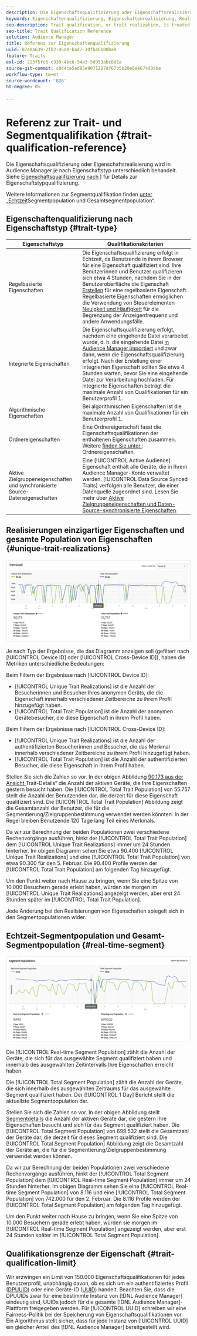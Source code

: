 ```yaml
---
description: Die Eigenschaftsqualifizierung oder Eigenschaftsrealisierung wird in Audience Manager je nach Eigenschaftstyp unterschiedlich behandelt. Detaillierte Informationen zur Qualifizierung von Eigenschaften finden Sie in der folgenden Tabelle.
keywords: Eigenschaftenqualifizierung, Eigenschaftenrealisierung, Realisierung eindeutiger Eigenschaften, UTR, Gesamtpopulation von Eigenschaften, TTP
seo-description: Trait qualification, or trait realization, is treated differently in Audience Manager, depending on trait type. See the table below for detailed information on trait qualification.
seo-title: Trait Qualification Reference
solution: Audience Manager
title: Referenz zur Eigenschaftenqualifizierung
uuid: 07e0a639-2fb2-45d8-bad7-10fb46b08ba9
feature: Traits
exl-id: 223f5fc6-c939-4bc6-94a3-5d953abc601a
source-git-commit: c844ce5ed85e9071227df67b5b20e6ee674408be
workflow-type: tm+mt
source-wordcount: '826'
ht-degree: 0%

---
```


# Referenz zur Trait- und Segmentqualifikation {#trait-qualification-reference}

Die Eigenschaftsqualifizierung oder Eigenschaftsrealisierung wird in Audience Manager je nach Eigenschaftstyp unterschiedlich behandelt. Siehe [Eigenschaftsqualifizierung nach ](#trait-type)) für Details zur Eigenschaftstypqualifizierung.

Weitere Informationen zur Segmentqualifikation finden [ unter „Echtzeit](#real-time-segment)Segmentpopulation und Gesamtsegmentpopulation“.



## Eigenschaftenqualifizierung nach Eigenschaftstyp {#trait-type}

| Eigenschaftstyp | Qualifikationskriterien |
|---|---|
| Regelbasierte Eigenschaften | Die Eigenschaftsqualifizierung erfolgt in Echtzeit, da Benutzende in ihrem Browser für eine Eigenschaft qualifiziert sind. Ihre Benutzerinnen und Benutzer qualifizieren sich etwa 4 Stunden, nachdem Sie in der Benutzeroberfläche die Eigenschaft [Erstellen](create-onboarded-rule-based-traits.md#create-rules-based-or-onboarded-traits) für eine regelbasierte Eigenschaft. Regelbasierte Eigenschaften ermöglichen die Verwendung von Steuerelementen [Neuigkeit und Häufigkeit](../segments/recency-and-frequency.md) für die Begrenzung der Anzeigenfrequenz und andere Anwendungsfälle. |
| Integrierte Eigenschaften | Die Eigenschaftsqualifizierung erfolgt, nachdem eine eingehende Datei verarbeitet wurde, d. h. die eingehende Datei [in Audience Manager importiert](../../faq/faq-inbound-data-ingestion.md) und zwar dann, wenn die Eigenschaftsqualifizierung erfolgt. Nach der Erstellung einer integrierten Eigenschaft sollten Sie etwa 4 Stunden warten, bevor Sie eine eingehende Datei zur Verarbeitung hochladen. Für integrierte Eigenschaften beträgt die maximale Anzahl von Qualifikationen für ein Benutzerprofil 1. |
| Algorithmische Eigenschaften | Bei algorithmischen Eigenschaften ist die maximale Anzahl von Qualifikationen für ein Benutzerprofil 1. |
| Ordnereigenschaften | Eine Ordnereigenschaft fasst die Eigenschaftsqualifikationen der enthaltenen Eigenschaften zusammen. Weitere [ finden Sie unter ](about-folder-traits.md): Ordnereigenschaften. |
| Aktive Zielgruppeneigenschaften und synchronisierte Source-Dateneigenschaften | Eine [!UICONTROL Active Audience] Eigenschaft enthält alle Geräte, die in Ihrem Audience Manager-Konto verwaltet werden. [!UICONTROL Data Source Synced Traits] verfolgen alle Benutzer, die einer Datenquelle zugeordnet sind. Lesen Sie mehr über [Aktive Zielgruppeneigenschaften und Daten-Source-synchronisierte Eigenschaften](client-activity-synced-audience-traits.md). |

## Realisierungen einzigartiger Eigenschaften und gesamte Population von Eigenschaften {#unique-trait-realizations}

![unique-trait-realization](assets/trait-graph.png)

Je nach Typ der Ergebnisse, die das Diagramm anzeigen soll (gefiltert nach [!UICONTROL Device ID] oder [!UICONTROL Cross-Device ID]), haben die Metriken unterschiedliche Bedeutungen:

Beim Filtern der Ergebnisse nach [!UICONTROL Device ID]:

* [!UICONTROL Unique Trait Realizations] ist die Anzahl der Besucherinnen und Besucher Ihres anonymen Geräts, die die Eigenschaft innerhalb verschiedener Zeitbereiche zu ihrem Profil hinzugefügt haben.
* [!UICONTROL Total Trait Population] ist die Anzahl der anonymen Gerätebesucher, die diese Eigenschaft in ihrem Profil haben.

Beim Filtern der Ergebnisse nach [!UICONTROL Cross-Device ID]:

* [!UICONTROL Unique Trait Realizations] ist die Anzahl der authentifizierten Besucherinnen und Besucher, die das Merkmal innerhalb verschiedener Zeitbereiche zu ihrem Profil hinzugefügt haben.
* [!UICONTROL Total Trait Population] ist die Anzahl der authentifizierten Besucher, die diese Eigenschaft in ihrem Profil haben.

Stellen Sie sich die Zahlen so vor. In der obigen Abbildung [ 90.173 aus der Ansicht ](../../features/traits/trait-details-page.md)Trait-Details“ die Anzahl der aktiven Geräte, die Ihre Eigenschaften gestern besucht haben. Die [!UICONTROL Total Trait Population] von 55.757 stellt die Anzahl der Benutzenden dar, die derzeit für diese Eigenschaft qualifiziert sind. Die [!UICONTROL Total Trait Population] Abbildung zeigt die Gesamtanzahl der Benutzer, die für die Segmentierung/Zielgruppenbestimmung verwendet werden könnten. In der Regel bleiben Benutzende 120 Tage lang Teil eines Merkmals.

Da wir zur Berechnung der beiden Populationen zwei verschiedene Rechenvorgänge ausführen, hinkt der [!UICONTROL Total Trait Population] dem [!UICONTROL Unique Trait Realizations] immer um 24 Stunden hinterher. Im obigen Diagramm sehen Sie etwa 90.400 [!UICONTROL Unique Trait Realizations] und eine [!UICONTROL Total Trait Population] von etwa 90.300 für den 5. Februar. Die 90.400 Profile werden der [!UICONTROL Total Trait Population] am folgenden Tag hinzugefügt.

Um den Punkt weiter nach Hause zu bringen, wenn Sie eine Spitze von 10.000 Besuchern gerade erlebt haben, würden sie morgen im [!UICONTROL Unique Trait Realizations] angezeigt werden, aber erst 24 Stunden später im [!UICONTROL Total Trait Population].

Jede Änderung bei den Realisierungen von Eigenschaften spiegelt sich in den Segmentpopulationen wider.

## Echtzeit-Segmentpopulation und Gesamt-Segmentpopulation {#real-time-segment}

![unique-trait-realization](assets/segment-graph.png)

Die [!UICONTROL Real-time Segment Population] zählt die Anzahl der Geräte, die sich für das ausgewählte Segment qualifiziert haben und innerhalb des ausgewählten Zeitintervalls Ihre Eigenschaften erreicht haben.

Die [!UICONTROL Total Segment Population] zählt die Anzahl der Geräte, die sich innerhalb des ausgewählten Zeitraums für das ausgewählte Segment qualifiziert haben. Der [!UICONTROL 1 Day] Bericht stellt die aktuellste Segmentpopulation dar.

Stellen Sie sich die Zahlen so vor. In der obigen Abbildung stellt [Segmentdetails](../../features/segments/segment-summary-view.md) die Anzahl der aktiven Geräte dar, die gestern Ihre Eigenschaften besucht und sich für das Segment qualifiziert haben. Die [!UICONTROL Total Segment Population] von 699.532 stellt die Gesamtzahl der Geräte dar, die derzeit für dieses Segment qualifiziert sind. Die [!UICONTROL Total Segment Population] Abbildung zeigt die Gesamtzahl der Geräte an, die für die Segmentierung/Zielgruppenbestimmung verwendet werden können.

Da wir zur Berechnung der beiden Populationen zwei verschiedene Rechenvorgänge ausführen, hinkt der [!UICONTROL Total Segment Population] dem [!UICONTROL Real-time Segment Population] immer um 24 Stunden hinterher. Im obigen Diagramm sehen Sie eine [!UICONTROL Real-time Segment Population] von 8.116 und eine [!UICONTROL Total Segment Population] von 742.000 für den 2. Februar. Die 8.116 Profile werden der [!UICONTROL Total Segment Population] am folgenden Tag hinzugefügt.

Um den Punkt weiter nach Hause zu bringen, wenn Sie eine Spitze von 10.000 Besuchern gerade erlebt haben, würden sie morgen im [!UICONTROL Real-time Segment Population] angezeigt werden, aber erst 24 Stunden später im [!UICONTROL Total Segment Population].

## Qualifikationsgrenze der Eigenschaft {#trait-qualification-limit}

Wir erzwingen ein Limit von 150.000 Eigenschaftsqualifikationen für jedes Benutzerprofil, unabhängig davon, ob es sich um ein authentifiziertes Profil ([DPUUID](../../reference/ids-in-aam.md)) oder eine Geräte-ID ([UUID](../../reference/ids-in-aam.md)) handelt. Beachten Sie, dass die DPUUIDs zwar für eine bestimmte Instanz von [!DNL Audience Manager] eindeutig sind, UUIDs jedoch für die gesamte [!DNL Audience Manager]-Plattform freigegeben werden. Für [!UICONTROL UUID] schreiben wir eine Fairness-Politik bei der Speicherung von Eigenschaftsqualifikationen vor. Ein Algorithmus stellt sicher, dass für jede Instanz von [!UICONTROL UUID] ein gleicher Anteil des [!DNL Audience Manager] bereitgestellt wird.
